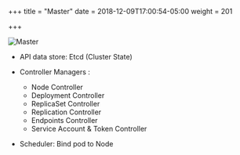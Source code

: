 +++
title = "Master"
date = 2018-12-09T17:00:54-05:00
weight = 201

+++

![Master](/intro-k8/images/arch//master.png)

* API data store: Etcd (Cluster State)

* Controller Managers :
  * Node Controller
  * Deployment Controller
  * ReplicaSet Controller
  * Replication Controller
  * Endpoints Controller
  * Service Account & Token Controller
  
* Scheduler: Bind pod to Node


